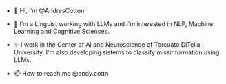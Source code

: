 - 👋 Hi, I’m @AndresCotton
- 👀 I’m a Linguist working with LLMs and I'm interested in NLP, Machine Learning and Cognitive Sciences.
- ✨ I work in the Center of AI and Neuroscience of Torcuato DiTella University, I'm also developing sistems to classify missinformation using LLMs.

- 📫 How to reach me @andy.cottn

<!---
AndresCotton/AndresCotton is a ✨ special ✨ repository because its `README.md` (this file) appears on your GitHub profile.
You can click the Preview link to take a look at your changes.
--->

